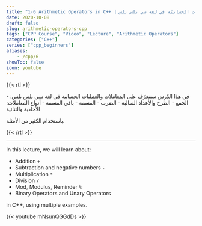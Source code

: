 ```yaml
---
title: "1-6 Arithmetic Operators in C++ | المعاملات والعمليّات الحسابيّة في لغة سي بلس بلس"
date: 2020-10-08
draft: false
slug: arithmetic-operators-cpp
tags: ["CPP Course", "Video", "Lecture", "Arithmetic Operators"]
categories: ["C++"]
series: ["cpp_beginners"]
aliases:
    - /cpp/6
showToc: false
icon: youtube
---
```


{{< rtl >}}
<p>
في هذا الدّرس سنتعرّف على المعاملات والعمليات الحسابية في لغة سي بلس بلس:
- الجمع
- الطرح والأعداد السالبة
-  الضرب
- القسمة
- باقي القسمة
- أنواع المعاملات: الأحادية والثنائية

باستخدام الكثير من الأمثلة.
</p>
{{< /rtl >}}

---

In this lecture, we will learn about:
- Addition `+`
- Subtraction and negative numbers `-`
- Multiplication `*`
- Division `/`
- Mod, Modulus, Reminder `%`
- Binary Operators and Unary Operators

in C++, using multiple examples.


{{< youtube mNsunQGGdDs >}}